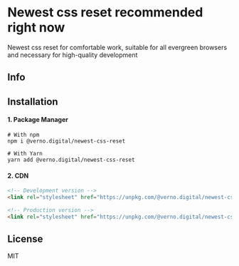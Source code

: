 # Newest css reset recommended right now

Newest css reset for comfortable work,
suitable for all evergreen browsers
and necessary for high-quality development

## Info



## Installation

#### 1. Package Manager

```shell
# With npm
npm i @verno.digital/newest-css-reset

# With Yarn
yarn add @verno.digital/newest-css-reset
```

#### 2. CDN

```html
<!-- Development version -->
<link rel="stylesheet" href="https://unpkg.com/@verno.digital/newest-css-reset/dist/reset.css" />

<!-- Production version -->
<link rel="stylesheet" href="https://unpkg.com/@verno.digital/newest-css-reset/dist/reset.min.css" />
```

## License

MIT
